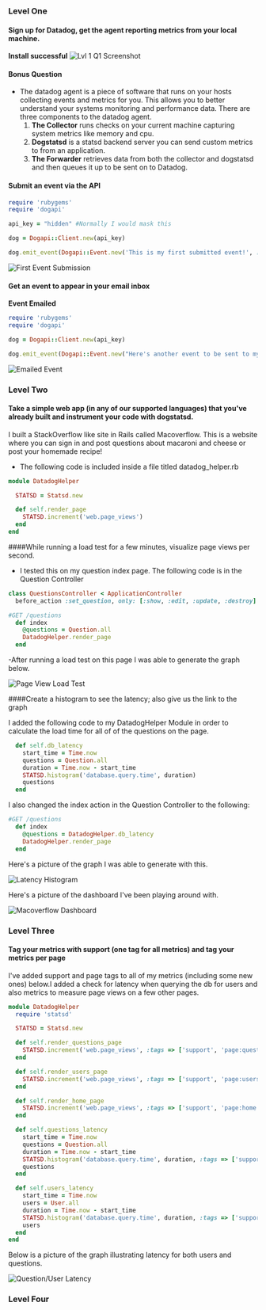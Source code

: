 ### Level One

#### Sign up for Datadog, get the agent reporting metrics from your local machine.
**Install successful**
![Lvl 1 Q1 Screenshot](images/installagent.png)

#### Bonus Question
- The datadog agent is a piece of software that runs on your hosts collecting events and metrics for you. This allows you to better understand your systems monitoring and performance data. There are three components to the datadog agent.
  1. **The Collector** runs checks on your current machine capturing system metrics like memory and cpu.
  2. **Dogstatsd** is a statsd backend server you can send custom metrics to from an application.
  3. **The Forwarder** retrieves data from both the collector and dogstatsd and then queues it up to be sent on to Datadog.

#### Submit an event via the API

``` ruby
require 'rubygems'
require 'dogapi'

api_key = "hidden" #Normally I would mask this

dog = Dogapi::Client.new(api_key)

dog.emit_event(Dogapi::Event.new('This is my first submitted event!', :msg_title => 'Winning'))
```
![First Event Submission](images/firstsubmit.png)

#### Get an event to appear in your email inbox

**Event Emailed**

``` ruby
require 'rubygems'
require 'dogapi'

dog = Dogapi::Client.new(api_key)

dog.emit_event(Dogapi::Event.new("Here's another event to be sent to my email @rickythomas.rt@gmail.com", :msg_title => 'Datadog Event', :priority => 'normal', :alert_type=> 'success'))
```

![Emailed Event](images/emailevent.png)

### Level Two

#### Take a simple web app (in any of our supported languages) that you've already built and instrument your code with dogstatsd.

I built a StackOverflow like site in Rails called Macoverflow. This is a website where you can sign in and post questions about macaroni and cheese or post your homemade recipe!

- The following code is included inside a file titled datadog_helper.rb

``` ruby
module DatadogHelper

  STATSD = Statsd.new

  def self.render_page
    STATSD.increment('web.page_views')
  end
end
```

####While running a load test for a few minutes, visualize page views per second.

- I tested this on my question index page. The following code is in the Question Controller

``` ruby
class QuestionsController < ApplicationController
  before_action :set_question, only: [:show, :edit, :update, :destroy]

#GET /questions
  def index
    @questions = Question.all
    DatadogHelper.render_page
  end
```

-After running a load test on this page I was able to generate the graph below.

![Page View Load Test](images/pageviewsgraph.png)

####Create a histogram to see the latency; also give us the link to the graph

I added the following code to my DatadogHelper Module in order to calculate the load time for all of of the questions on the page.

``` ruby
  def self.db_latency
    start_time = Time.now
    questions = Question.all
    duration = Time.now - start_time
    STATSD.histogram('database.query.time', duration)
    questions
  end
```

I also changed the index action in the Question Controller to the following:

``` ruby
#GET /questions
  def index
    @questions = DatadogHelper.db_latency
    DatadogHelper.render_page
  end
```

Here's a picture of the graph I was able to generate with this.

![Latency Histogram](images/latencyhistogram.png)

Here's a picture of the dashboard I've been playing around with.

![Macoverflow Dashboard](images/macdash.png)

### Level Three

#### Tag your metrics with support (one tag for all metrics) and tag your metrics per page

I've added support and page tags to all of my metrics (including some new ones) below.I added a check for latency when querying the db for users and also metrics to measure page views on a few other pages.

``` ruby
module DatadogHelper
  require 'statsd'

  STATSD = Statsd.new

  def self.render_questions_page
    STATSD.increment('web.page_views', :tags => ['support', 'page:questions'])
  end

  def self.render_users_page
    STATSD.increment('web.page_views', :tags => ['support', 'page:users'])
  end

  def self.render_home_page
    STATSD.increment('web.page_views', :tags => ['support', 'page:home'])
  end

  def self.questions_latency
    start_time = Time.now
    questions = Question.all
    duration = Time.now - start_time
    STATSD.histogram('database.query.time', duration, :tags => ['support', 'page:questions'])
    questions
  end

  def self.users_latency
    start_time = Time.now
    users = User.all
    duration = Time.now - start_time
    STATSD.histogram('database.query.time', duration, :tags => ['support', 'page:users'])
    users
  end
end
```

Below is a picture of the graph illustrating latency for both users and questions.

![Question/User Latency](images/dbqueries.png)

### Level Four


